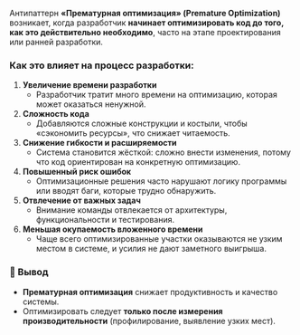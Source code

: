 Антипаттерн **«Прематурная оптимизация» (Premature Optimization)** возникает, когда разработчик **начинает оптимизировать код до того, как это действительно необходимо**, часто на этапе проектирования или ранней разработки.
### Как это влияет на процесс разработки:
1. **Увеличение времени разработки**
    - Разработчик тратит много времени на оптимизацию, которая может оказаться ненужной.
2. **Сложность кода**
    - Добавляются сложные конструкции и костыли, чтобы «сэкономить ресурсы», что снижает читаемость.
3. **Снижение гибкости и расширяемости**
    - Система становится жёсткой: сложно внести изменения, потому что код ориентирован на конкретную оптимизацию.
4. **Повышенный риск ошибок**
    - Оптимизационные решения часто нарушают логику программы или вводят баги, которые трудно обнаружить.
5. **Отвлечение от важных задач**
    - Внимание команды отвлекается от архитектуры, функциональности и тестирования.
6. **Меньшая окупаемость вложенного времени**
    - Чаще всего оптимизированные участки оказываются не узким местом в системе, и усилия не дают заметного выигрыша.
### 📌 Вывод
- **Прематурная оптимизация** снижает продуктивность и качество системы.
- Оптимизировать следует **только после измерения производительности** (профилирование, выявление узких мест).